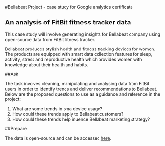 #Bellabeat Project - case study for Google analytics certificate
## An analysis of FitBit fitness tracker data

This case study will involve generating insights for Bellabeat company using open-source data from FitBit fitness tracker.

Bellabeat produces stylish health and fitness tracking devices for women. The products are equipped with smart data collection features for sleep, activity, stress and reproductive health which provides women with knowledge about their health and habits.

##Ask

The task involves cleaning, manipulating and analysing data from FitBit users in order to identify trends and deliver recommendations to Bellabeat. Below are the proposed questions to use as a guidance and reference in the project:

1. What are some trends in sma  device usage?
2. How could these trends apply to Bellabeat customers?
3. How could these trends help in uence Bellabeat marketing strategy?

##Prepare

The data is open-source and can be accessed [here](https://www.kaggle.com/datasets/arashnic/fitbit).
